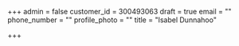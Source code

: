 +++
admin = false
customer_id = 300493063
draft = true
email = ""
phone_number = ""
profile_photo = ""
title = "Isabel Dunnahoo"

+++
